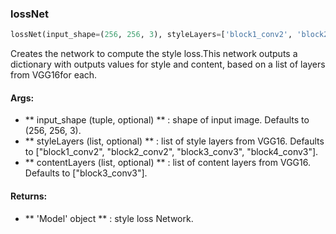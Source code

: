 

### lossNet
```python
lossNet(input_shape=(256, 256, 3), styleLayers=['block1_conv2', 'block2_conv2', 'block3_conv3', 'block4_conv3'], contentLayers=['block3_conv3'])
```
Creates the network to compute the style loss.This network outputs a dictionary with outputs values for style and content, based on a list of layers from VGG16for each.

#### Args:

* ** input_shape (tuple, optional) ** :  shape of input image. Defaults to (256, 256, 3).
* ** styleLayers (list, optional) ** :  list of style layers from VGG16. Defaults to ["block1_conv2", "block2_conv2",    "block3_conv3", "block4_conv3"].
* ** contentLayers (list, optional) ** :  list of content layers from VGG16. Defaults to ["block3_conv3"].

#### Returns:

* ** 'Model' object ** :  style loss Network.